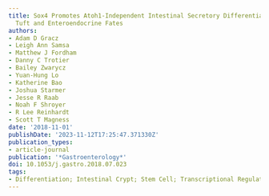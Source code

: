 ```yaml
---
title: Sox4 Promotes Atoh1-Independent Intestinal Secretory Differentiation Toward
  Tuft and Enteroendocrine Fates
authors:
- Adam D Gracz
- Leigh Ann Samsa
- Matthew J Fordham
- Danny C Trotier
- Bailey Zwarycz
- Yuan-Hung Lo
- Katherine Bao
- Joshua Starmer
- Jesse R Raab
- Noah F Shroyer
- R Lee Reinhardt
- Scott T Magness
date: '2018-11-01'
publishDate: '2023-11-12T17:25:47.371330Z'
publication_types:
- article-journal
publication: '*Gastroenterology*'
doi: 10.1053/j.gastro.2018.07.023
tags:
- Differentiation; Intestinal Crypt; Stem Cell; Transcriptional Regulation;publications.bib
---
```

